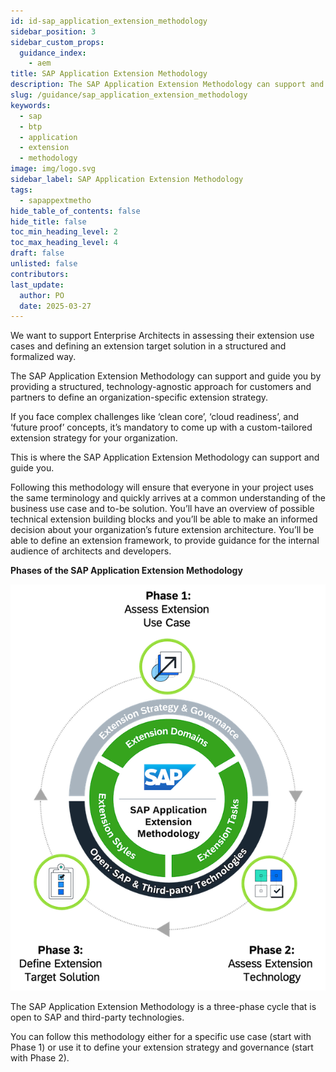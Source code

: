 ```yaml
---
id: id-sap_application_extension_methodology
sidebar_position: 3
sidebar_custom_props: 
  guidance_index:
    - aem
title: SAP Application Extension Methodology
description: The SAP Application Extension Methodology can support and guide you by providing a structured, technology-agnostic approach for customers and partners to define an organization-specific extension strategy.
slug: /guidance/sap_application_extension_methodology
keywords:
  - sap
  - btp
  - application
  - extension
  - methodology
image: img/logo.svg
sidebar_label: SAP Application Extension Methodology
tags:
  - sapappextmetho
hide_table_of_contents: false
hide_title: false
toc_min_heading_level: 2
toc_max_heading_level: 4
draft: false
unlisted: false
contributors:
last_update:
  author: PO
  date: 2025-03-27
---
```


We want to support Enterprise Architects in assessing their extension use cases and defining an extension target solution in a structured and formalized way.

The SAP Application Extension Methodology can support and guide you by providing a structured, technology-agnostic approach for customers and partners to define an organization-specific extension strategy.

If you face complex challenges like ‘clean core’, ‘cloud readiness’, and ‘future proof’ concepts, it’s mandatory to come up with a custom-tailored extension strategy for your organization.

This is where the SAP Application Extension Methodology can support and guide you.

Following this methodology will ensure that everyone in your project uses the same terminology and quickly arrives at a common understanding of the business use case and to-be solution. You’ll have an overview of possible technical extension building blocks and you’ll be able to make an informed decision about your organization’s future extension architecture. You’ll be able to define an extension framework, to provide guidance for the internal audience of architects and developers.

**Phases of the SAP Application Extension Methodology**

![](images/loiofd1b0537c7e1424ab9e99012ad994a78_LowRes.png "Phases of the SAP Application Extension Methodology")

The SAP Application Extension Methodology is a three-phase cycle that is open to SAP and third-party technologies.

You can follow this methodology either for a specific use case (start with Phase 1) or use it to define your extension strategy and governance (start with Phase 2).

